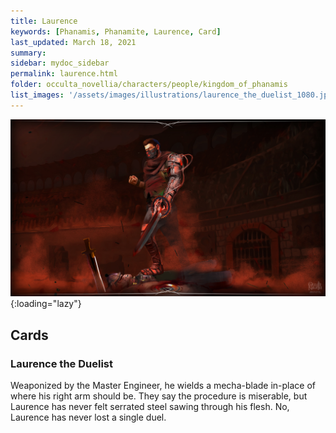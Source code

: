 ```yaml
---
title: Laurence
keywords: [Phanamis, Phanamite, Laurence, Card]
last_updated: March 18, 2021
summary: 
sidebar: mydoc_sidebar
permalink: laurence.html
folder: occulta_novellia/characters/people/kingdom_of_phanamis
list_images: '/assets/images/illustrations/laurence_the_duelist_1080.jpg'
---
```


![Laurence the Duelist](/assets/images/illustrations/laurence_the_duelist_1080.jpg){:loading="lazy"}

## Cards

### Laurence the Duelist

Weaponized by the Master Engineer, he wields a mecha-blade in-place of where his right arm should be. They say the procedure is miserable, but Laurence has never felt serrated steel sawing through his flesh. No, Laurence has never lost a single duel.
